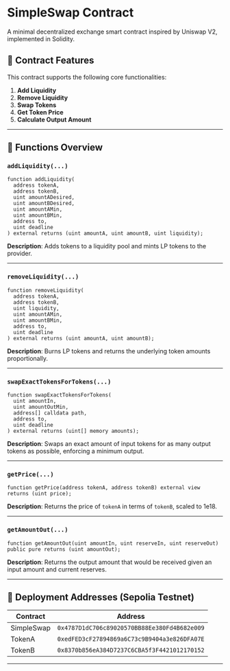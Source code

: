# SimpleSwap Contract

A minimal decentralized exchange smart contract inspired by Uniswap V2, implemented in Solidity.

## 🔧 Contract Features

This contract supports the following core functionalities:

1. **Add Liquidity**
2. **Remove Liquidity**
3. **Swap Tokens**
4. **Get Token Price**
5. **Calculate Output Amount**

---

## 📘 Functions Overview

### `addLiquidity(...)`

```solidity
function addLiquidity(
  address tokenA,
  address tokenB,
  uint amountADesired,
  uint amountBDesired,
  uint amountAMin,
  uint amountBMin,
  address to,
  uint deadline
) external returns (uint amountA, uint amountB, uint liquidity);
```

**Description**: Adds tokens to a liquidity pool and mints LP tokens to the provider.

---

### `removeLiquidity(...)`

```solidity
function removeLiquidity(
  address tokenA,
  address tokenB,
  uint liquidity,
  uint amountAMin,
  uint amountBMin,
  address to,
  uint deadline
) external returns (uint amountA, uint amountB);
```

**Description**: Burns LP tokens and returns the underlying token amounts proportionally.

---

### `swapExactTokensForTokens(...)`

```solidity
function swapExactTokensForTokens(
  uint amountIn,
  uint amountOutMin,
  address[] calldata path,
  address to,
  uint deadline
) external returns (uint[] memory amounts);
```

**Description**: Swaps an exact amount of input tokens for as many output tokens as possible, enforcing a minimum output.

---

### `getPrice(...)`

```solidity
function getPrice(address tokenA, address tokenB) external view returns (uint price);
```

**Description**: Returns the price of `tokenA` in terms of `tokenB`, scaled to 1e18.

---

### `getAmountOut(...)`

```solidity
function getAmountOut(uint amountIn, uint reserveIn, uint reserveOut) public pure returns (uint amountOut);
```

**Description**: Returns the output amount that would be received given an input amount and current reserves.

---

## 📍 Deployment Addresses (Sepolia Testnet)

| Contract   | Address                                      |
| ---------- | -------------------------------------------- |
| SimpleSwap | `0x4787D1dC706c89020570BB88Ee380Fd4B682e009` |
| TokenA     | `0xedFED3cF27894869a6C73c9B9404a3e826DFA07E` |
| TokenB     | `0x8370b856eA384D7237C6CBA5f3F4421012170152` |

---



